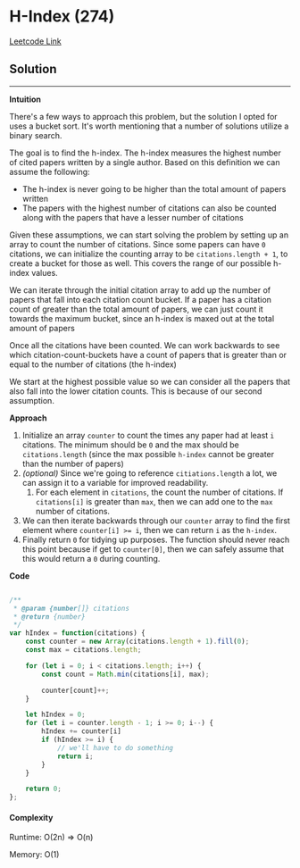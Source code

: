 
# H-Index (274)

[Leetcode Link](https://leetcode.com/problems/h-index/)

## Solution
------------

**Intuition**

There's a few ways to approach this problem, but the solution I opted for uses a bucket sort. It's worth mentioning that a number of solutions utilize a binary search.

The goal is to find the h-index. The h-index measures the highest number of cited papers written by a single author. Based on this definition we can assume the following:

- The h-index is never going to be higher than the total amount of papers written
- The papers with the highest number of citations can also be counted along with the papers that have a lesser number of citations

Given these assumptions, we can start solving the problem by setting up an array to count the number of citations. Since some papers can have `0` citations, we can initialize the counting array to be `citations.length + 1`, to create a bucket for those as well. This covers the range of our possible h-index values.

We can iterate through the initial citation array to add up the number of papers that fall into each citation count bucket. If a paper has a citation count of greater than the total amount of papers, we can just count it towards the maximum bucket, since an h-index is maxed out at the total amount of papers

Once all the citations have been counted. We can work backwards to see which citation-count-buckets have a count of papers that is greater than or equal to the number of citations (the h-index)

We start at the highest possible value so we can consider all the papers that also fall into the lower citation counts. This is because of our second assumption.

**Approach**

1. Initialize an array `counter` to count the times any paper had at least `i` citations. The minimum should be `0` and the max should be `citations.length` (since the max possible `h-index` cannot be greater than the number of papers)
2. *(optional)* Since we're going to reference `citiations.length` a lot, we can assign it to a variable for improved readability.
	1. For each element in `citations`, the count the number of citations. If `citations[i]` is greater than `max`, then we can add one to the `max` number of citations.
3. We can then iterate backwards through our `counter` array to find the first element where `counter[i] >= i`, then we can return `i` as the `h-index`.
4. Finally return `0` for tidying up purposes. The function should never reach this point because if get to `counter[0]`, then we can safely assume that this would return a `0` during counting.

**Code**

```js

/**
 * @param {number[]} citations
 * @return {number}
 */
var hIndex = function(citations) {
    const counter = new Array(citations.length + 1).fill(0);
    const max = citations.length;

    for (let i = 0; i < citations.length; i++) {
        const count = Math.min(citations[i], max);

        counter[count]++;
    }

    let hIndex = 0;
    for (let i = counter.length - 1; i >= 0; i--) {
        hIndex += counter[i]
        if (hIndex >= i) {
            // we'll have to do something
            return i;
        }
    }

    return 0;
};


```


#### Complexity

Runtime:  O(2n) => O(n)

Memory: O(1)